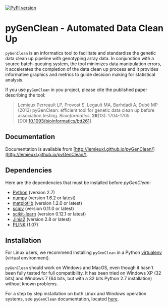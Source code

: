 [![PyPI version](https://badge.fury.io/py/pyGenClean.svg)](http://badge.fury.io/py/pyGenClean)


# pyGenClean - Automated Data Clean Up #

`pyGenClean` is an informatics tool to facilitate and standardize the genetic
data clean up pipeline with genotyping array data. In conjunction with a source
batch-queuing system, the tool minimizes data manipulation errors, it
accelerates the completion of the data clean up process and it provides
informative graphics and metrics to guide decision making for statistical
analysis.

If you use `pyGenClean` in you project, please cite the published paper
describing the tool:

> Lemieux Perreault LP, Provost S, Legault MA, Barhdadi A, Dubé MP (2013)
> pyGenClean: efficient tool for genetic data clean up before association testing.
> *Bioinformatics*, **29**(13): 1704-1705
> [DOI:[10.1093/bioinformatics/btt261](http://dx.doi.org/10.1093/bioinformatics/btt261)]



## Documentation

Documentation is available from
[http://lemieuxl.github.io/pyGenClean/](http://lemieuxl.github.io/pyGenClean/).



## Dependencies ##

Here are the dependencies that must be installed before _pyGenClean_:

*   [Python](http://python.org/) (version 2.7)
*   [numpy](http://www.numpy.org/) (version 1.6.2 or latest)
*   [matplotlib](http://matplotlib.org/) (version 1.2.0 or latest)
*   [scipy](http://www.scipy.org/) (version 0.11.0 or latest)
*   [scikit-learn](http://scikit-learn.org/stable/) (version 0.12.1 or latest)
*   [Jinja2](http://jinja.pocoo.org/docs/dev/) (version 2.8 or latest)
*   [PLINK](http://pngu.mgh.harvard.edu/~purcell/plink/) (1.07)



## Installation ##

For Linux users, we recommend installing `pyGenClean` in a Python
[virtualenv](http://pypi.python.org/pypi/virtualenv) (virtual environment).

`pyGenClean` should work on Windows and MacOS, even though it hasn't been fully
tested for full compatibility. It has been tried on Windows XP (32 bits) and
Windows 7 (64 bits, but with a 32 bits Python 2.7 installation) without known
problems.

For a step by step installation on both Linux and Windows operation systems, see
`pyGenClean` documentation, located [here](http://lemieuxl.github.io/pyGenClean/#installation).
